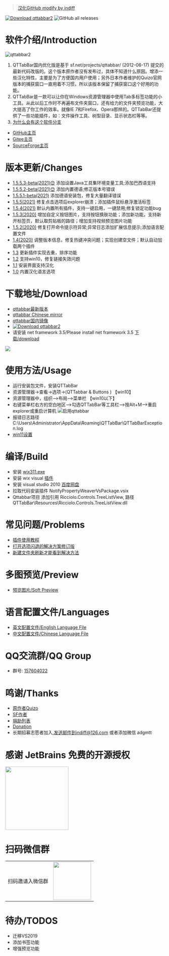> [汉化GitHub modify by indiff](https://openuserjs.org/scripts/indiff/GitHub_%E6%B1%89%E5%8C%96%E6%8F%92%E4%BB%B6_(indiff)%E4%BF%AE%E6%94%B9)

 [![Download qttabbar2](https://img.shields.io/sourceforge/dt/qttabbar2.svg)](https://sourceforge.net/projects/qttabbar2/files/v1.5.5.3/QTTabBar%20Setup_1.5.5.3Beta_en%282021%29.zip/download)
![GitHub all releases](https://img.shields.io/github/downloads/indiff/qttabbar/total)
# 软件介绍/Introduction
![qttabbar2](https://user-images.githubusercontent.com/501276/131287626-fe8f1fdd-a894-43f8-9620-b7145d70936d.gif)

1. QTTabBar国内优化版是基于  sf.net/projects/qttabbar/ (2012-06-17)  提交的最新代码改版的。这个版本原作者没有发布过，具体不知道什么原因。增添一些汉化特性，主要是为了方便国内用户使用；另外日本作者维护的Quizo官网版本的捕获窗口一直用着不习惯，所以该版本保留了捕获窗口这个好用的功能。
2. QTTabBar是一款可以让你在Windows资源管理器中使用Tab多标签功能的小工具。从此以后工作时不再遍布文件夹窗口，还有给力的文件夹预览功能，大大提高了你工作的效率。就像IE 7和Firefox、Opera那样的。QTTabBar还提供了一些功能插件，如：文件操作工具、树型目录、显示状态栏等等。
3. [为什么会有这个软件分支](https://github.com/indiff/qttabbar/wiki/%E4%B8%BA%E4%BB%80%E4%B9%88%E4%BC%9A%E6%9C%89%E8%BF%99%E4%B8%AA%E8%BD%AF%E4%BB%B6%E5%88%86%E6%94%AF%EF%BC%9F)
- [GitHub主页](https://indiff.github.io/qttabbar)
- [Gitee主页](https://gitee.com/qwop/qttabbar)
- [SourceForge主页](https://sourceforge.net/projects/qttabbar2/)

# 版本更新/Changes
- [1.5.5.3-beta(2021)😊](https://github.com/indiff/qttabbar/releases/tag/v1.5.5.3) 添加设置Java工具集环境变量工具;添加巴西语支持
- [1.5.5.2-beta(2021)😊](https://github.com/indiff/qttabbar/releases/tag/1.5.5.2-beta) 添加内置德语;修正版本号错误
- [1.5.5.1-beta(2021)](https://github.com/indiff/qttabbar/releases/tag/v1.5.5.2021-beta) 添加德语安装包，修复大量翻译错误
- [1.5.5(2021)](https://github.com/indiff/qttabbar/releases/tag/v1.5.5.2021-beta) 修复点击选项后explorer崩溃；添加插件鼠标悬浮激活标签
- [1.5.4(2021)](https://github.com/indiff/qttabbar/releases/tag/1.5.4-beta) 默认内置所有插件，支持一键启用，一键禁用;修复锁定功能bug
- [1.5.3(2020)](https://github.com/indiff/qttabbar/releases/tag/1.5.3-beta) 增加自定义按钮图片，支持按钮换肤功能；添加新功能，支持新开标签页，默认取剪贴板的路径；增加支持视频预览图片功能
- [1.5.2(2020)](https://github.com/indiff/qttabbar/releases/tag/1.5.2) 修复打开命令提示符异常;异常日志添加扩展信息提示;添加语言配置文件
- [1.4(2020)](https://github.com/indiff/qttabbar/releases/tag/1.4) 调整版本信息，修复热键冲突问题；实现创建空文件；默认自动加载两个插件
- [1.3](https://github.com/indiff/qttabbar/releases/tag/1.3) 更新插件实现去重，排序功能
- [1.2](https://github.com/indiff/qttabbar/releases/tag/1.2) 支持win10，修复链接失效问题
- [1.1](https://github.com/indiff/qttabbar/releases/tag/1.1) 安装界面支持汉化
- [1.0](https://github.com/indiff/qttabbar/releases/tag/1.0) 内置汉化语言选项

# 下载地址/Download
* [qttabbar最新版本](https://github.com/indiff/qttabbar/releases/tag/v1.5.5.3)
* [qttabbar Chinese mirror](https://gitee.com/qwop/qttabbar/attach_files)
* [qttabbar国内镜像](https://gitee.com/qwop/qttabbar/attach_files)
* [![Download qttabbar2](https://a.fsdn.com/con/app/sf-download-button)](https://sourceforge.net/projects/qttabbar2/files/latest/download)
* 请安装 net framework 3.5/Please install net framework 3.5 [下载/download](https://www.microsoft.com/zh-CN/download/details.aspx?id=21)
<img src="https://user-images.githubusercontent.com/501276/84343198-16aedc00-abda-11ea-8872-a654d011631f.png" />

# 使用方法/Usage
- 运行安装包文件，安装QTTabBar 
- 资源管理器->查看->选项->(QTTabbar & Buttons )      【win10】
- 资源管理器中，组织—>布局—>菜单栏  【win10以下】
- 右键菜单栏右方的空白地区—>勾选QTTabBar等工具栏—>按Alt+M—>重启explorer或重启计算机
![启用qttabbar](https://user-images.githubusercontent.com/501276/72576075-907fb980-3909-11ea-9dc2-9a1ea0ca2f8e.png)
- 报错日志路径 C:\Users\Administrator\AppData\Roaming\QTTabBar\QTTabBarException.log
- [win11设置](https://github.com/indiff/qttabbar/wiki/Windows11%E6%98%BE%E7%A4%BA%E5%B7%A5%E5%85%B7%E6%A0%8F%E7%9A%84%E6%96%B9%E6%B3%95)

# 编译/Build
* 安装 [wix311.exe](https://github.com/wixtoolset/wix3/releases)
* 安装 wix visual [插件](https://marketplace.visualstudio.com/items?itemName=WixToolset.WixToolsetVisualStudio2010Extension)  
* 安装 visual studio 2010  [百度网盘](https://pan.baidu.com/s/1sldAQmD#list/path=%2FVS%E4%BE%BF%E6%90%BA%E7%B2%BE%E7%AE%80%E7%89%88%E5%90%88%E9%9B%86)
* 拉取代码安装插件 NotifyPropertyWeaverVsPackage.vsix
* Qttabbar项目 添加引用 Ricciolo.Controls.TreeListView, 路径 QTTabBar\Resources\Ricciolo.Controls.TreeListView.dll

# 常见问题/Problems
* [插件使用教程](https://gitee.com/qwop/qttabbar/attach_files/581155/download)
* [打开选项闪退的解决方案修订版](https://gitee.com/qwop/qttabbar/attach_files/581136/download)
* [新建文件夹刷新才能看到解决方法](https://gitee.com/qwop/qttabbar/attach_files/581159/download)

# 多图预览/Preview
* [预览图片/Soft Preview](https://github.com/indiff/qttabbar/issues/3)

# 语言配置文件/Languages
* [英文配置文件/English Language File](https://raw.githubusercontent.com/indiff/qttabbar/master/Lng_QTTabBar_en.xml)
* [中文配置文件/Chinese Language File](https://raw.githubusercontent.com/indiff/qttabbar/master/Lng_QTTabBar_zh.xml)

# QQ交流群/QQ Group
* 群号: [157604022](https://qm.qq.com/cgi-bin/qm/qr?k=AGA5sh_6eCEYIwofpvazRxMFin8jmVI2&jump_from=webapi)

# 鸣谢/Thanks
* [原作者Quizo](https://twitter.com/QTTabBar)
* [SF作者](https://sourceforge.net/u/masamunexgp/profile)
* [捐助列表](https://github.com/indiff/qttabbar/wiki/Thanks-%E9%B8%A3%E8%B0%A2%E6%8D%90%E5%8A%A9)
* [Donation](https://www.paypal.com/cgi-bin/webscr?cmd=_s-xclick&hosted_button_id=7YNCVL5P9ZDY8)
* 长期招募志愿者加入,发送邮件到indiff@126.com 或者添加微信 adgmtt
# 感谢 JetBrains 免费的开源授权

<a href="https://www.jetbrains.com/?from=QtTabBar" target="_blank">
<img src="https://user-images.githubusercontent.com/501276/128459507-b98484a4-f20d-4224-80e3-d16886ea9365.png" height="200"/></a>

# 扫码微信群
<table>
    <tr>
        <td>扫码邀请入微信群</td>
        <td><img src="https://user-images.githubusercontent.com/501276/141719517-a6f28c27-3d8b-4b35-87f3-0c326789745e.jpg" width="120"/></td>
    </tr>
</table>

# 待办/TODOS
- 迁移VS2019
- 添加书签功能
- 增强预览功能
